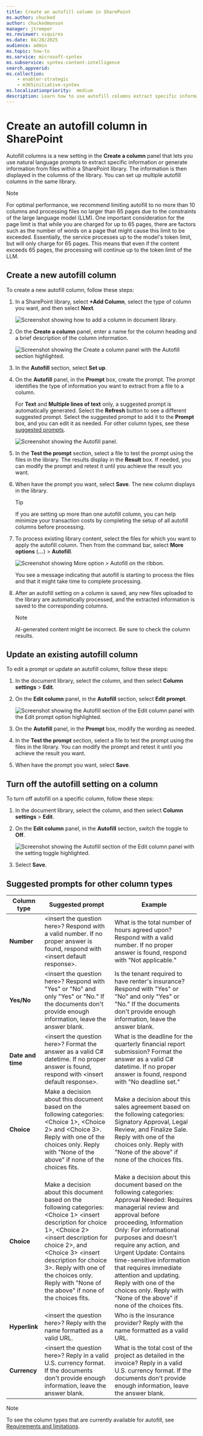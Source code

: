 ```yaml
---
title: Create an autofill column in SharePoint
ms.author: chucked
author: chuckedmonson
manager: jtremper
ms.reviewer: ssquires
ms.date: 04/28/2025
audience: admin
ms.topic: how-to
ms.service: microsoft-syntex
ms.subservice: syntex-content-intelligence
search.appverid: 
ms.collection: 
    - enabler-strategic
    - m365initiative-syntex
ms.localizationpriority:  medium
description: Learn how to use autofill columns extract specific information in SharePoint.
---
```


# Create an autofill column in SharePoint

Autofill columns is a new setting in the **Create a column** panel that lets you use natural language prompts to extract specific information or generate information from files within a SharePoint library. The information is then displayed in the columns of the library. You can set up multiple autofill columns in the same library.

> [!NOTE]
> For optimal performance, we recommend limiting autofill to no more than 10 columns and processing files no larger than 65 pages due to the constraints of the large language model (LLM).
>One important consideration for the page limit is that while you are charged for up to 65 pages, there are factors such as the number of words on a page that might cause this limit to be exceeded. Essentially, the service processes up to the model's token limit, but will only charge for 65 pages. This means that even if the content exceeds 65 pages, the processing will continue up to the token limit of the LLM.

## Create a new autofill column

To create a new autofill column, follow these steps:

1. In a SharePoint library, select **+Add Column**, select the type of column you want, and then select **Next**.

   ![Screenshot showing how to add a column in document library.](../media/content-understanding/autofill-add-column.png)

2. On the **Create a column** panel, enter a name for the column heading and a brief description of the column information.

   ![Screenshot showing the Create a column panel with the Autofill section highlighted.](../media/content-understanding/autofill-create-column.png)

3. In the **Autofill** section, select **Set up**.

4. On the **Autofill** panel, in the **Prompt** box, create the prompt. The prompt identifies the type of information you want to extract from a file to a column.

   For **Text** and **Multiple lines of text** only, a suggested prompt is automatically generated. Select the **Refresh** button to see a different suggested prompt. Select the suggested prompt to add it to the **Prompt** box, and you can edit it as needed. For other column types, see these [suggested prompts](#suggested-prompts-for-other-column-types).

   ![Screenshot showing the Autofill panel.](../media/content-understanding/autofill-panel.png)

5. In the **Test the prompt** section, select a file to test the prompt using the files in the library. The results display in the **Result** box. If needed, you can modify the prompt and retest it until you achieve the result you want.

6. When have the prompt you want, select **Save**. The new column displays in the library.

    > [!TIP]
    > If you are setting up more than one autofill column, you can help minimize your transaction costs by completing the setup of all autofill columns before processing.

7. To process existing library content, select the files for which you want to apply the autofill column. Then from the command bar, select **More options** (**...**) > **Autofill**.

   ![Screenshot showing More option > Autofill on the ribbon.](../media/content-understanding/autofill-ribbon.png)

    You see a message indicating that autofill is starting to process the files and that it might take time to complete processing.

8. After an autofill setting on a column is saved, any new files uploaded to the library are automatically processed, and the extracted information is saved to the corresponding columns.

    > [!NOTE]
    > AI-generated content might be incorrect. Be sure to check the column results.

## Update an existing autofill column

To edit a prompt or update an autofill column, follow these steps:

1. In the document library, select the column, and then select **Column settings** > **Edit**.

2. On the **Edit column** panel, in the **Autofill** section, select **Edit prompt**.

   ![Screenshot showing the Autofill section of the Edit column panel with the Edit prompt option highlighted.](../media/content-understanding/autofill-edit-prompt.png)

3. On the **Autofill** panel, in the **Prompt** box, modify the wording as needed.

4. In the **Test the prompt** section, select a file to test the prompt using the files in the library. You can modify the prompt and retest it until you achieve the result you want.

5. When have the prompt you want, select **Save**.

## Turn off the autofill setting on a column

To turn off autofill on a specific column, follow these steps:

1. In the document library, select the column, and then select **Column settings** > **Edit**.

2. On the **Edit column** panel, in the **Autofill** section, switch the toggle to **Off**.

   ![Screenshot showing the Autofill section of the Edit column panel with the setting toggle highlighted.](../media/content-understanding/autofill-turn-off.png)

3. Select **Save**.

## Suggested prompts for other column types

|Column type  |Suggested prompt  |Example   |
|---------|---------|---------|
|**Number**      | \<insert the question here>? Respond with a valid number. If no proper answer is found, respond with \<insert default response>.       | What is the total number of hours agreed upon? Respond with a valid number. If no proper answer is found, respond with "Not applicable."       |
|**Yes/No**     | \<insert the question here>? Respond with "Yes" or "No" and only "Yes" or "No." If the documents don't provide enough information, leave the answer blank.      | Is the tenant required to have renter's insurance? Respond with "Yes" or "No" and only "Yes" or "No." If the documents don't provide enough information, leave the answer blank.      |
|**Date and time**      | \<insert the question here>? Format the answer as a valid C# datetime. If no proper answer is found, respond with \<insert default response>.      | What is the deadline for the quarterly financial report submission? Format the answer as a valid C# datetime. If no proper answer is found, respond with "No deadline set."      |
|**Choice**      | Make a decision about this document based on the following categories: \<Choice 1>, \<Choice 2> and \<Choice 3>. Reply with one of the choices only. Reply with "None of the above" if none of the choices fits.      | Make a decision about this sales agreement based on the following categories: Signatory Approval, Legal Review, and Finalize Sale. Reply with one of the choices only. Reply with "None of the above" if none of the choices fits.      |
|**Choice**      | Make a decision about this document based on the following categories: \<Choice 1> \<insert description for choice 1>, \<Choice 2> \<insert description for choice 2>, and \<Choice 3> \<insert description for choice 3>. Reply with one of the choices only. Reply with "None of the above" if none of the choices fits.      | Make a decision about this document based on the following categories: Approval Needed: Requires managerial review and approval before proceeding, Information Only: For informational purposes and doesn't require any action, and Urgent Update: Contains time-sensitive information that requires immediate attention and updating. Reply with one of the choices only. Reply with "None of the above" if none of the choices fits.      |
|**Hyperlink**      | \<insert the question here>? Reply with the name formatted as a valid URL.      | Who is the insurance provider? Reply with the name formatted as a valid URL.      |
|**Currency**      | \<insert the question here>? Reply in a valid U.S. currency format. If the documents don't provide enough information, leave the answer blank.      | What is the total cost of the project as detailed in the invoice? Reply in a valid U.S. currency format. If the documents don't provide enough information, leave the answer blank.      |

> [!NOTE]
> To see the column types that are currently available for autofill, see [Requirements and limitations](autofill-overview.md#requirements-and-limitations).
